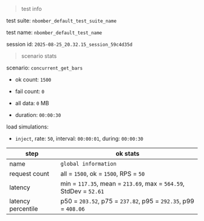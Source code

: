 > test info

test suite: `nbomber_default_test_suite_name`

test name: `nbomber_default_test_name`

session id: `2025-08-25_20.32.15_session_59c4d35d`

> scenario stats

scenario: `concurrent_get_bars`

  - ok count: `1500`

  - fail count: `0`

  - all data: `0` MB

  - duration: `00:00:30`

load simulations:

  - `inject`, rate: `50`, interval: `00:00:01`, during: `00:00:30`

|step|ok stats|
|---|---|
|name|`global information`|
|request count|all = `1500`, ok = `1500`, RPS = `50`|
|latency|min = `117.35`, mean = `213.69`, max = `564.59`, StdDev = `52.61`|
|latency percentile|p50 = `203.52`, p75 = `237.82`, p95 = `292.35`, p99 = `408.06`|





